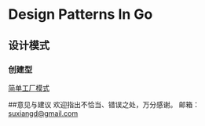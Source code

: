 # Design Patterns In Go

## 设计模式
### 创建型
[简单工厂模式](./simple_factory)


##意见与建议
欢迎指出不恰当、错误之处，万分感谢。
邮箱： suxiangd@gmail.com
